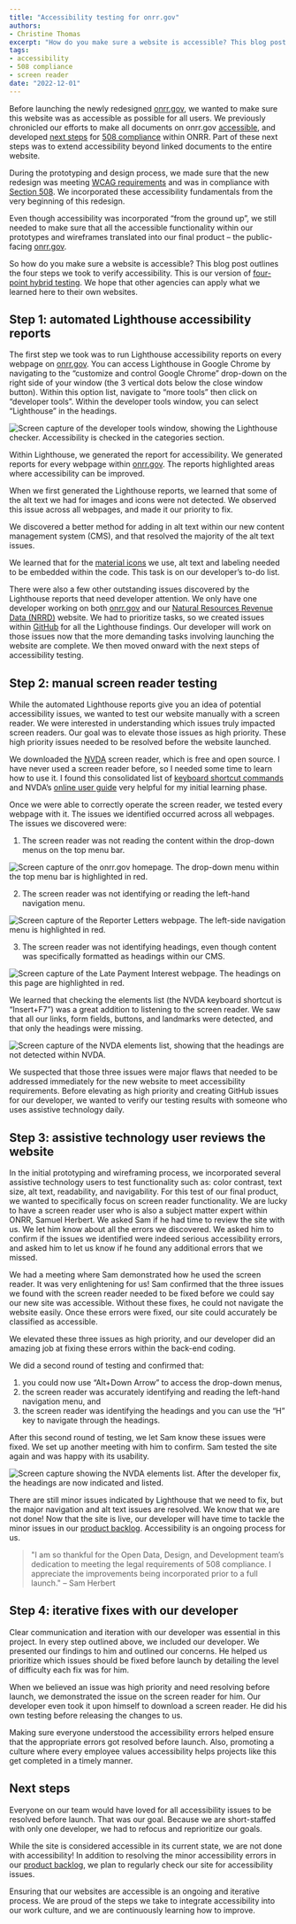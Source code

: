 ```yaml
---
title: "Accessibility testing for onrr.gov"
authors:
- Christine Thomas
excerpt: "How do you make sure a website is accessible? This blog post outlines the four steps we took to verify accessibility."
tags:
- accessibility
- 508 compliance
- screen reader
date: "2022-12-01"
---
```


Before launching the newly redesigned [onrr.gov](https://onrr.gov), we wanted to make sure this website was as accessible as possible for all users. We previously chronicled our efforts to make all documents on onrr.gov [accessible](https://blog-nrrd.doi.gov/accessibility/), and developed [next steps](https://blog-nrrd.doi.gov/508-Study/) for [508 compliance](https://www.section508.gov/manage/laws-and-policies/) within ONRR. Part of these next steps was to extend accessibility beyond linked documents to the entire website.

During the prototyping and design process, we made sure that the new redesign was meeting [WCAG requirements](https://www.w3.org/WAI/WCAG21/quickref/) and was in compliance with [Section 508](https://www.section508.gov/manage/laws-and-policies/). We incorporated these accessibility fundamentals from the very beginning of this redesign.

Even though accessibility was incorporated “from the ground up”, we still needed to make sure that all the accessible functionality within our prototypes and wireframes translated into our final product – the public-facing [onrr.gov](https://onrr.gov).

So how do you make sure a website is accessible? This blog post outlines the four steps we took to verify accessibility. This is our version of [four-point hybrid testing]( https://www.boia.org/blog/a-look-at-our-four-point-hybrid-testing). We hope that other agencies can apply what we learned here to their own websites.

## Step 1: automated Lighthouse accessibility reports

The first step we took was to run Lighthouse accessibility reports on every webpage on [onrr.gov](https://onrr.gov). You can access Lighthouse in Google Chrome by navigating to the “customize and control Google Chrome” drop-down on the right side of your window (the 3 vertical dots below the close window button). Within this option list, navigate to “more tools” then click on “developer tools”. Within the developer tools window, you can select “Lighthouse” in the headings.

![Screen capture of the developer tools window, showing the Lighthouse checker. Accessibility is checked in the categories section.](./fpht_1.png)

Within Lighthouse, we generated the report for accessibility. We generated reports for every webpage within [onrr.gov](https://onrr.gov). The reports highlighted areas where accessibility can be improved.

When we first generated the Lighthouse reports, we learned that some of the alt text we had for images and icons were not detected. We observed this issue across all webpages, and made it our priority to fix.

We discovered a better method for adding in alt text within our new content management system (CMS), and that resolved the majority of the alt text issues.

We learned that for the [material icons](https://mui.com/material-ui/material-icons/) we use, alt text and labeling needed to be embedded within the code. This task is on our developer’s to-do list.

There were also a few other outstanding issues discovered by the Lighthouse reports that need developer attention. We only have one developer working on both [onrr.gov](https://onrr.gov) and our [Natural Resources Revenue Data (NRRD)](https://revenuedata.doi.gov/) website. We had to prioritize tasks, so we created issues within [GitHub](https://github.com/ONRR/onrr.gov-site/labels/accessibility) for all the Lighthouse findings. Our developer will work on those issues now that the more demanding tasks involving launching the website are complete. We then moved onward with the next steps of accessibility testing.

## Step 2: manual screen reader testing

While the automated Lighthouse reports give you an idea of potential accessibility issues, we wanted to test our website manually with a screen reader. We were interested in understanding which issues truly impacted screen readers. Our goal was to elevate those issues as high priority. These high priority issues needed to be resolved before the website launched.

We downloaded the [NVDA](https://www.nvaccess.org/) screen reader, which is free and open source. I have never used a screen reader before, so I needed some time to learn how to use it. I found this consolidated list of [keyboard shortcut commands](https://dequeuniversity.com/screenreaders/nvda-keyboard-shortcuts) and NVDA’s [online user guide](https://www.nvaccess.org/files/nvda/documentation/userGuide.html) very helpful for my initial learning phase.

Once we were able to correctly operate the screen reader, we tested every webpage with it. The issues we identified occurred across all webpages. The issues we discovered were:

1. The screen reader was not reading the content within the drop-down menus on the top menu bar.

![Screen capture of the onrr.gov homepage. The drop-down menu within the top menu bar is highlighted in red.](./fpht_2.png)

2. The screen reader was not identifying or reading the left-hand navigation menu.

![Screen capture of the Reporter Letters webpage. The left-side navigation menu is highlighted in red.](./fpht_3.png)

3. The screen reader was not identifying headings, even though content was specifically formatted as headings within our CMS.

![Screen capture of the Late Payment Interest webpage. The headings on this page are highlighted in red.](./fpht_4.png)

We learned that checking the elements list (the NVDA keyboard shortcut is “Insert+F7”) was a great addition to listening to the screen reader. We saw that all our links, form fields, buttons, and landmarks were detected, and that only the headings were missing.

![Screen capture of the NVDA elements list, showing that the headings are not detected within NVDA.](./fpht_5.png)

We suspected that those three issues were major flaws that needed to be addressed immediately for the new website to meet accessibility requirements. Before elevating as high priority and creating GitHub issues for our developer, we wanted to verify our testing results with someone who uses assistive technology daily.

## Step 3: assistive technology user reviews the website

In the initial prototyping and wireframing process, we incorporated several assistive technology users to test functionality such as: color contrast, text size, alt text, readability, and navigability. For this test of our final product, we wanted to specifically focus on screen reader functionality. We are lucky to have a screen reader user who is also a subject matter expert within ONRR, Samuel Herbert. We asked Sam if he had time to review the site with us. We let him know about all the errors we discovered. We asked him to confirm if the issues we identified were indeed serious accessibility errors, and asked him to let us know if he found any additional errors that we missed.

We had a meeting where Sam demonstrated how he used the screen reader. It was very enlightening for us! Sam confirmed that the three issues we found with the screen reader needed to be fixed before we could say our new site was accessible. Without these fixes, he could not navigate the website easily. Once these errors were fixed, our site could accurately be classified as accessible.

We elevated these three issues as high priority, and our developer did an amazing job at fixing these errors within the back-end coding.

We did a second round of testing and confirmed that:
1. you could now use “Alt+Down Arrow” to access the drop-down menus,
2. the screen reader was accurately identifying and reading the left-hand navigation menu, and
3. the screen reader was identifying the headings and you can use the “H” key to navigate through the headings.

After this second round of testing, we let Sam know these issues were fixed. We set up another meeting with him to confirm. Sam tested the site again and was happy with its usability.

![Screen capture showing the NVDA elements list. After the developer fix, the headings are now indicated and listed.](./fpht_6.png)

There are still minor issues indicated by Lighthouse that we need to fix, but the major navigation and alt text issues are resolved. We know that we are not done! Now that the site is live, our developer will have time to tackle the minor issues in our [product backlog](https://github.com/ONRR/onrr.gov-site/labels/accessibility). Accessibility is an ongoing process for us.

>"I am so thankful for the Open Data, Design, and Development team’s dedication to meeting the legal requirements of 508 compliance. I appreciate the improvements being incorporated prior to a full launch." – Sam Herbert

## Step 4: iterative fixes with our developer

Clear communication and iteration with our developer was essential in this project. In every step outlined above, we included our developer. We presented our findings to him and outlined our concerns. He helped us prioritize which issues should be fixed before launch by detailing the level of difficulty each fix was for him.

When we believed an issue was high priority and need resolving before launch, we demonstrated the issue on the screen reader for him. Our developer even took it upon himself to download a screen reader. He did his own testing before releasing the changes to us.

Making sure everyone understood the accessibility errors helped ensure that the appropriate errors got resolved before launch. Also, promoting a culture where every employee values accessibility helps projects like this get completed in a timely manner.

## Next steps

Everyone on our team would have loved for all accessibility issues to be resolved before launch. That was our goal. Because we are short-staffed with only one developer, we had to refocus and reprioritize our goals.

While the site is considered accessible in its current state, we are not done with accessibility! In addition to resolving the minor accessibility errors in our [product backlog](https://github.com/ONRR/onrr.gov-site/labels/accessibility), we plan to regularly check our site for accessibility issues.

Ensuring that our websites are accessible is an ongoing and iterative process. We are proud of the steps we take to integrate accessibility into our work culture, and we are continuously learning how to improve.
